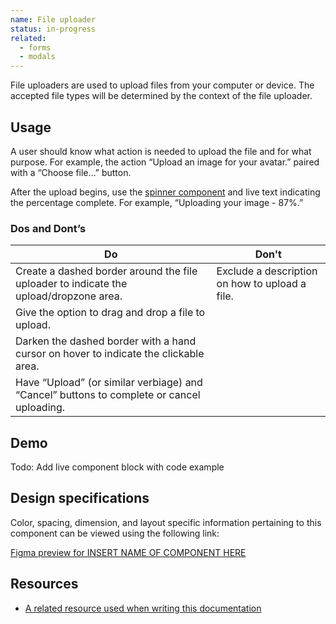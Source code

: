 ```yaml
---
name: File uploader
status: in-progress
related:
  - forms
  - modals
---
```


File uploaders are used to upload files from your computer or device. The accepted file types will be determined by the context of the file uploader.

## Usage

A user should know what action is needed to upload the file and for what purpose. For example, the action “Upload an image for your avatar.” paired with a “Choose file…” button. 

After the upload begins, use the [spinner component](/components/spinner) and live text indicating the percentage complete. For example, “Uploading your image - 87%.”

### Dos and Dont’s

| Do | Don't |
| --- | --- |
| Create a dashed border around the file uploader to indicate the upload/dropzone area. | Exclude a description on how to upload a file. |
| Give the option to drag and drop a file to upload. |  |
| Darken the dashed border with a hand cursor on hover to indicate the clickable area. |  |
| Have “Upload” (or similar verbiage) and “Cancel” buttons to complete or cancel uploading. |  |

## Demo

<!--
  DEMO, keep this section for all patterns, the code block demo will be added at a later date
-->

Todo: Add live component block with code example

## Design specifications

<!--
  DESIGN SPECIFICATIONS, add a link here to the component-specific sketch-measure preview.
  All design specifications should live in the design repo under 'hosted/design-gitlab-specs/COMPONENTNAME-spec-previews'
  *** If there are max-width, min-width, or other specs that should be known about this component,
  please add it in Sketch Measure via a note.
  This link must ALWAYS be included.
-->

Color, spacing, dimension, and layout specific information pertaining to this component can be viewed using the following link:

[Figma preview for INSERT NAME OF COMPONENT HERE](/)

## Resources

*   [A related resource used when writing this documentation](/)

